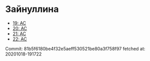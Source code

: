 # Зайнуллина
- [19: AC](19.md)
- [20: AC](20.md)
- [21: AC](21.md)
- [22: AC](22.md)

Commit: 81b5f6180be4f32e5aeff530521be80a3f758f97
 fetched at: 20201018-191722
